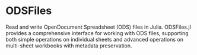 # ODSFiles
Read and write OpenDocument Spreadsheet (ODS) files in Julia. ODSFiles.jl provides a comprehensive interface for working with ODS files, supporting both simple operations on individual sheets and advanced operations on multi-sheet workbooks with metadata preservation.
